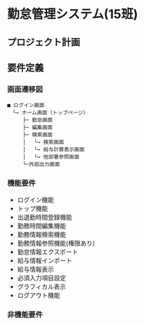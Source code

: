 # 勤怠管理システム(15班)

## プロジェクト計画

## 要件定義

### 画面遷移図
```
■ ログイン画面
　└→ ホーム画面（トップページ）
　　　├─ 勤怠画面
　　　├─ 編集画面
　　　├─ 検索画面
　　　│　 └→ 検索画面
　　　│　 └→ 給与計算表示画面
　　　│　 └→ 他部署参照画面
　　　└─外部出力画面
```

### 機能要件
- ログイン機能
- トップ機能
- 出退勤時間登録機能
- 勤務時間編集機能
- 勤務情報検索機能
- 勤務情報参照機能(権限あり)
- 勤怠情報エクスポート
- 給与情報インポート
- 給与情報表示
- 必須入力項目設定
- グラフィカル表示
- ログアウト機能

### 非機能要件
